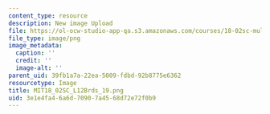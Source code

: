 ```yaml
---
content_type: resource
description: New image Upload
file: https://ol-ocw-studio-app-qa.s3.amazonaws.com/courses/18-02sc-multivariable-calculus-fall-2010/3e1e4fa46a6d70907a4568d72e72f0b9_MIT18_02SC_L12Brds_19.png
file_type: image/png
image_metadata:
  caption: ''
  credit: ''
  image-alt: ''
parent_uid: 39fb1a7a-22ea-5009-fdbd-92b8775e6362
resourcetype: Image
title: MIT18_02SC_L12Brds_19.png
uid: 3e1e4fa4-6a6d-7090-7a45-68d72e72f0b9
---
```

